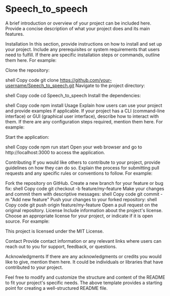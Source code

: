 ﻿# Speech_to_speech
A brief introduction or overview of your project can be included here. Provide a concise description of what your project does and its main features.

Installation
In this section, provide instructions on how to install and set up your project. Include any prerequisites or system requirements that users need to fulfill. If there are specific installation steps or commands, outline them here. For example:

Clone the repository:

shell
Copy code
git clone https://github.com/your-username/Speech_to_speech.git
Navigate to the project directory:

shell
Copy code
cd Speech_to_speech
Install the dependencies:

shell
Copy code
npm install
Usage
Explain how users can use your project and provide examples if applicable. If your project has a CLI (command-line interface) or GUI (graphical user interface), describe how to interact with them. If there are any configuration steps required, mention them here. For example:

Start the application:

shell
Copy code
npm run start
Open your web browser and go to http://localhost:3000 to access the application.

Contributing
If you would like others to contribute to your project, provide guidelines on how they can do so. Explain the process for submitting pull requests and any specific rules or conventions to follow. For example:

Fork the repository on GitHub.
Create a new branch for your feature or bug fix:
shell
Copy code
git checkout -b feature/my-feature
Make your changes and commit them with descriptive messages:
shell
Copy code
git commit -m "Add new feature"
Push your changes to your forked repository:
shell
Copy code
git push origin feature/my-feature
Open a pull request on the original repository.
License
Include information about the project's license. Choose an appropriate license for your project, or indicate if it is open source. For example:

This project is licensed under the MIT License.

Contact
Provide contact information or any relevant links where users can reach out to you for support, feedback, or questions.

Acknowledgments
If there are any acknowledgments or credits you would like to give, mention them here. It could be individuals or libraries that have contributed to your project.

Feel free to modify and customize the structure and content of the README to fit your project's specific needs. The above template provides a starting point for creating a well-structured README file.
